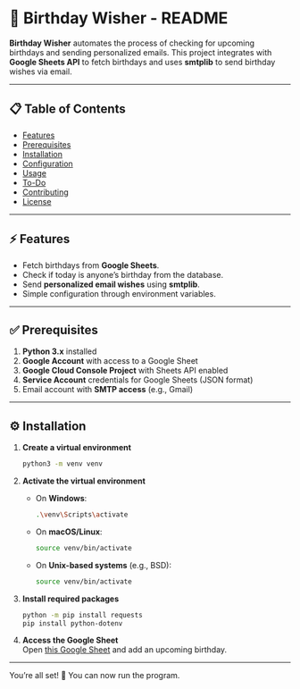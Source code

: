 
# 🎉 Birthday Wisher - README

**Birthday Wisher** automates the process of checking for upcoming birthdays and sending personalized emails. This project integrates with **Google Sheets API** to fetch birthdays and uses **smtplib** to send birthday wishes via email.

---

## 📋 Table of Contents  
- [Features](#features)  
- [Prerequisites](#prerequisites)  
- [Installation](#installation)  
- [Configuration](#configuration)  
- [Usage](#usage)  
- [To-Do](#to-do)  
- [Contributing](#contributing)  
- [License](#license)

---

## ⚡ Features  
- Fetch birthdays from **Google Sheets**.  
- Check if today is anyone’s birthday from the database.  
- Send **personalized email wishes** using **smtplib**.  
- Simple configuration through environment variables.

---

## ✅ Prerequisites  

1. **Python 3.x** installed  
2. **Google Account** with access to a Google Sheet  
3. **Google Cloud Console Project** with Sheets API enabled  
4. **Service Account** credentials for Google Sheets (JSON format)  
5. Email account with **SMTP access** (e.g., Gmail)

---

## ⚙️ Installation  

1. **Create a virtual environment**  
   ```bash
   python3 -m venv venv
   ```

2. **Activate the virtual environment**  
   - On **Windows**:
     ```bash
     .\venv\Scripts\activate
     ```
   - On **macOS/Linux**:
     ```bash
     source venv/bin/activate
     ```
   - On **Unix-based systems** (e.g., BSD):
     ```bash
     source venv/bin/activate
     ```

3. **Install required packages**  
   ```bash
   python -m pip install requests
   pip install python-dotenv
   ```

4. **Access the Google Sheet**  
   Open [this Google Sheet](https://docs.google.com/spreadsheets/d/1Appa2HmW7PlRevDMxxSCuAeG7ov18jpHbNm2r_O6QE0/edit?usp=sharing) and add an upcoming birthday.

---

You’re all set! 🎉 You can now run the program.
